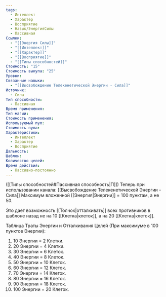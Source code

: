 ```yaml
---
tags:
  - Интеллект
  - Характер
  - Восприятие
  - Навык/ЭнергияСилы
  - Пассивная
Ссылки:
  - "[[Энергия Силы]]"
  - "[[Интеллект]]"
  - "[[Характер]]"
  - "[[Восприятие]]"
  - "[[Типы способностей]]"
Стоимость: "15"
Стоимость выкупа: "25"
Уровни: 
Связанные навыки:
  - "[[Высвобождение Телекенетической Энергии - Сила]]"
Источник:
  - Сила
Тип способности:
  - Пассивная
Время применения: 
Тип магии: 
Стоимость применения: 
Используемый пул: 
Стоимость пула: 
Характеристики:
  - Интеллект
  - Характер
  - Восприятие
Дальность: 
Шаблон: 
Количество целей: 
Время действия:
  - Пассивно-постоянно
---
```

([[Типы способностей#Пассивная способность|П]]) Теперь при использовании канала: [[Высвобождение Телекенетической Энергии - Сила]] Максимум вложенной [[Энергия|Энергии]] = 100 пунктам, а не 50.

Это дает возможность [[Толчок|отталкивать]] всех противников в шаблоне назад не на 10 [[Клетка|клеток]], а на 20 [[Клетка|клеток]]. 

Таблица Траты Энергии и Отталкивания Целей
(При максимуме в 100 пунктов Энергии):

1. 10 Энергии = 2 Клетки.
2. 20 Энергии = 4 Клетки.
3. 30 Энергии = 6 Клеток. 
4. 40 Энергии = 8 Клеток. 
5. 50 Энергии = 10 Клеток. 
6. 60 Энергии = 12 Клеток.
7. 70 Энергии = 14 Клеток.
8. 80 Энергии = 16 Клеток.
9. 90 Энергии = 18 Клеток.
10. 100 Энергии = 20 Клеток.